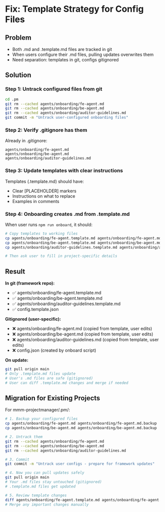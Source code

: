 # Fix: Template Strategy for Config Files

## Problem
- Both .md and .template.md files are tracked in git
- When users configure their .md files, pulling updates overwrites them
- Need separation: templates in git, configs gitignored

## Solution

### Step 1: Untrack configured files from git
```bash
cd .pm
git rm --cached agents/onboarding/fe-agent.md
git rm --cached agents/onboarding/be-agent.md
git rm --cached agents/onboarding/auditor-guidelines.md
git commit -m "Untrack user-configured onboarding files"
```

### Step 2: Verify .gitignore has them
Already in .gitignore:
```
agents/onboarding/fe-agent.md
agents/onboarding/be-agent.md
agents/onboarding/auditor-guidelines.md
```

### Step 3: Update templates with clear instructions
Templates (.template.md) should have:
- Clear [PLACEHOLDER] markers
- Instructions on what to replace
- Examples in comments

### Step 4: Onboarding creates .md from .template.md
When user runs `npm run onboard`, it should:
```bash
# Copy templates to working files
cp agents/onboarding/fe-agent.template.md agents/onboarding/fe-agent.md
cp agents/onboarding/be-agent.template.md agents/onboarding/be-agent.md
cp agents/onboarding/auditor-guidelines.template.md agents/onboarding/auditor-guidelines.md

# Then ask user to fill in project-specific details
```

## Result

**In git (framework repo):**
- ✅ agents/onboarding/fe-agent.template.md
- ✅ agents/onboarding/be-agent.template.md
- ✅ agents/onboarding/auditor-guidelines.template.md
- ✅ config.template.json

**Gitignored (user-specific):**
- ❌ agents/onboarding/fe-agent.md (copied from template, user edits)
- ❌ agents/onboarding/be-agent.md (copied from template, user edits)
- ❌ agents/onboarding/auditor-guidelines.md (copied from template, user edits)
- ❌ config.json (created by onboard script)

**On update:**
```bash
git pull origin main
# Only .template.md files update
# User's .md files are safe (gitignored)
# User can diff .template.md changes and merge if needed
```

## Migration for Existing Projects

For mmm-projectmanager/.pm/:
```bash
# 1. Backup your configured files
cp agents/onboarding/fe-agent.md agents/onboarding/fe-agent.md.backup
cp agents/onboarding/be-agent.md agents/onboarding/be-agent.md.backup

# 2. Untrack them
git rm --cached agents/onboarding/fe-agent.md
git rm --cached agents/onboarding/be-agent.md
git rm --cached agents/onboarding/auditor-guidelines.md

# 3. Commit
git commit -m "Untrack user configs - prepare for framework updates"

# 4. Now you can pull updates safely
git pull origin main
# Your .md files stay untouched (gitignored)
# .template.md files get updated

# 5. Review template changes
diff agents/onboarding/fe-agent.template.md agents/onboarding/fe-agent.md
# Merge any important changes manually
```
